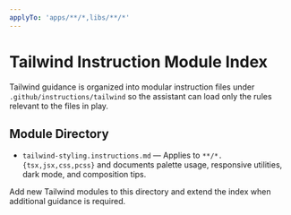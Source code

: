 ```yaml
---
applyTo: 'apps/**/*,libs/**/*'
---
```


# Tailwind Instruction Module Index

Tailwind guidance is organized into modular instruction files under `.github/instructions/tailwind` so the assistant can load only the rules relevant to the files in play.

## Module Directory

-   `tailwind-styling.instructions.md` — Applies to `**/*.{tsx,jsx,css,pcss}` and documents palette usage, responsive utilities, dark mode, and composition tips.

Add new Tailwind modules to this directory and extend the index when additional guidance is required.
